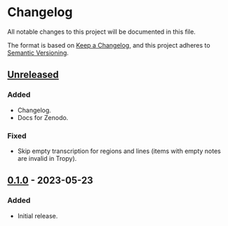 # Changelog

All notable changes to this project will be documented in this file.

The format is based on [Keep a Changelog](https://keepachangelog.com/en/1.0.0/),
and this project adheres to [Semantic Versioning](https://semver.org/spec/v2.0.0.html).

## [Unreleased]

### Added

- Changelog.
- Docs for Zenodo.

### Fixed

- Skip empty transcription for regions and lines (items with empty notes are invalid in Tropy).

## [0.1.0] - 2023-05-23

### Added

- Initial release.

[unreleased]: https://github.com/RISE-UNIBAS/metagrapho-tropy/compare/v0.1.0...HEAD
[0.1.0]: https://github.com/RISE-UNIBAS/metagrapho-tropy/releases/tag/v0.1.0